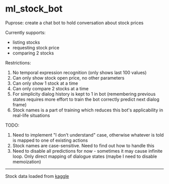 # ml_stock_bot

Puprose: create a chat bot to hold conversation about stock prices

Currently supports:
* listing stocks
* requesting stock price
* comparing 2 stocks

Restrictions:
1. No temporal expression recognition (only shows last 100 values)
2. Can only show stock open price, no other parameters
3. Can only show 1 stock at a time
4. Can only compare 2 stocks at a time
5. For simplicity dialog history is kept to 1 in bot (remembering previous states requires more effort to train the bot correctly predict next dialog frame)
6. Stock names is a part of training which reduces this bot's applicability in real-life situations

TODO:
1. Need to implement "I don't understand" case, otherwise whatever is told is mapped to one of existing actions
2. Stock names are case-sensitive. Need to find out how to handle this
3. Need to disable all predictions for now - sometimes it may cause infinite loop. Only direct mapping of dialogue states (maybe I need to disable memoization)

---
Stock data loaded from [kaggle](https://www.kaggle.com/dgawlik/nyse/data)

